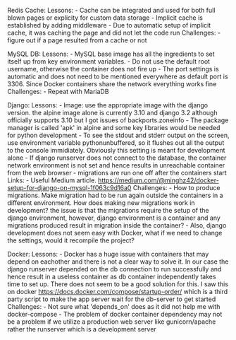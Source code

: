 Redis Cache:
	Lessons: 
		- Cache can be integrated and used for both full blown pages or explicity for custom data storage
		- Implicit cache is established by adding middleware
		- Due to automatic setup of implicit cache, it was caching the page and did not let the code run
	Challenges:
		- figure out if a page resulted from a cache or not

MySQL DB:
	Lessons:
		- MySQL base image has all the ingredients to set itself up from key environment variables. 
		- Do not use the default root username, otherwise the container does not fire up
		- The port settings is automatic and does not need to be mentioned everywhere as default port is 3306. Since Docker containers share the network everything works fine
	Challenges:
		- Repeat with MariaDB

Django:
	Lessons:
		- Image: use the appropriate image with the django version. the alpine image alone is currently 3.10 and django 3.2 although officially supports 3.10 but I got issues of backports.zoneinfo
		- The package manager is called 'apk' in alpine and some key libraries would be needed for python development
		- To see the stdout and stderr output on the screen, use environment variable pythonunbuffered, so it flushes out all the output to the console immidiately. Obviously this setting is meant for development alone
		- If django runserver does not connect to the database, the container network environment is not set and hence results in unreachable container from the web browser
		- migrations are run one off after the containers start
	Links:
		- Useful Medium article. https://medium.com/@minghz42/docker-setup-for-django-on-mysql-1f063c9d16a0
	Challenges:
		- How to produce migrations. Make migration had to be run again outside the containers in a different environment. How does making new migrations work in development? the issue is that the migrations require the setup of the django environment, however, django environment is a container and any migrations produced result in migration inside the container?
		- Also, django development does not seem easy with Docker, what if we need to change the settings, would it recompile the project?

Docker:
	Lessons:
		- Docker has a huge issue with containers that may depend on eachother and there is not a clear way to solve it. In our case the django runserver depended on the db connection to run successfully and hence result in a useless container as db container independently takes time to set up. There does not seem to be a good solution for this. I saw this on docker https://docs.docker.com/compose/startup-order/ which is a third party script to make the app server wait for the db-server to get started
	Challenges:
		- Not sure what 'depends_on' does as it did not help me with docker-compose
		- The problem of docker container dependency may not be a problem if we utilize a production web server like gunicorn/apache rather the runserver which is a development server
